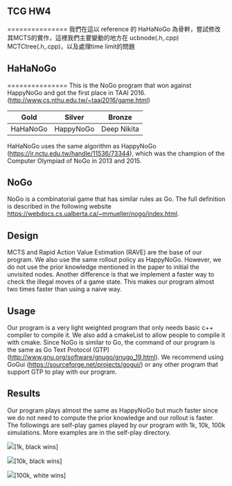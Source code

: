 ## TCG HW4
===============
我們在這以 reference 的 HaHaNoGo 為骨幹，嘗試修改其MCTS的實作，這裡我們主要變動的地方在
ucbnode(.h,.cpp) MCTCtree(.h,.cpp)，以及處理time limit的問題

## HaHaNoGo
===============
This is the NoGo program that won against HappyNoGo and got the first place in TAAI 2016. (http://www.cs.nthu.edu.tw/~taai2016/game.html) 

| Gold | Silver | Bronze |
| -------- | -------- | -------- |
| HaHaNoGo    | HappyNoGo     | Deep Nikita     |

HaHaNoGo uses the same algorithm as HappyNoGo (https://ir.nctu.edu.tw/handle/11536/73344), which was the champion of the Computer Olympiad of NoGo in 2013 and 2015.

## NoGo
NoGo is a combinatorial game that has similar rules as Go. The full definition is described in the following website https://webdocs.cs.ualberta.ca/~mmueller/nogo/index.html. 

## Design
MCTS and Rapid Action Value Estimation (RAVE) are the base of our program. We also use the same rollout policy as HappyNoGo. However, we do not use the prior knowledge mentioned in the paper to initial the unvisited nodes.
Another difference is that we implement a faster way to check the illegal moves of a game state. This makes our program almost two times faster than using a naive way. 

## Usage
Our program is a very light weighted program that only needs basic c++ compiler to compile it. We also add a cmakeList to allow people to compile it with cmake.
Since NoGo is similar to Go, the command of our program is the same as Go Text Protocol (GTP) (http://www.gnu.org/software/gnugo/gnugo_19.html). We recommend using GoGui (https://sourceforge.net/projects/gogui/) or any other program that support GTP to play with our program. 

## Results
Our program plays almost the same as HappyNoGo but much faster since we do not need to compute the prior knowledge and our rollout is faster. The followings are self-play games played by our program with 1k, 10k, 100k simulations. More examples are in the self-play directory. 

![](https://i.imgur.com/UntgrcE.png)[1k, black wins]

![](https://i.imgur.com/z9F5fM7.png)[10k, black wins]

![](https://i.imgur.com/q4jjAAJ.png)[100k, white wins]

